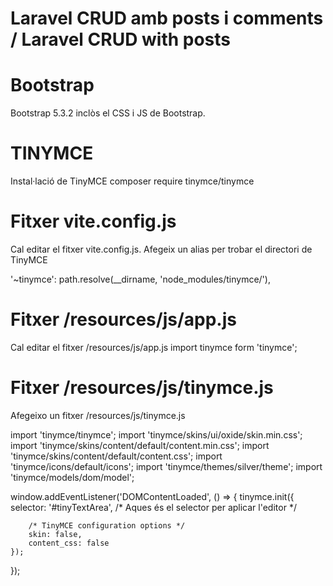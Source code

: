 # Laravel CRUD amb posts i comments / Laravel CRUD with posts

# Bootstrap
Bootstrap 5.3.2 inclòs el CSS i JS de Bootstrap.

# TINYMCE
Instal·lació de TinyMCE
composer require tinymce/tinymce

# Fitxer vite.config.js
Cal editar el fitxer vite.config.js. Afegeix un alias per trobar el directori de TinyMCE

'~tinymce': path.resolve(__dirname, 'node_modules/tinymce/'),
  
# Fitxer /resources/js/app.js
Cal editar el fitxer /resources/js/app.js
import tinymce form 'tinymce';

# Fitxer /resources/js/tinymce.js
Afegeixo un fitxer /resources/js/tinymce.js

import 'tinymce/tinymce';
import 'tinymce/skins/ui/oxide/skin.min.css';
import 'tinymce/skins/content/default/content.min.css';
import 'tinymce/skins/content/default/content.css';
import 'tinymce/icons/default/icons';
import 'tinymce/themes/silver/theme';
import 'tinymce/models/dom/model';

window.addEventListener('DOMContentLoaded', () => {
    tinymce.init({
        selector: '#tinyTextArea', /* Aques és el selector per aplicar l'editor */

        /* TinyMCE configuration options */
        skin: false,
        content_css: false
    });
});




